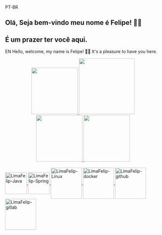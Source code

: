  PT-BR
## Olá, Seja bem-vindo meu nome é Felipe! 👋😊
## É um prazer ter você aqui.

EN
Hello, welcome, my name is Felipe! 👋😊
It's a pleasure to have you here. 


<div align="center">
  <a href="https://github.com/LimaFelip">
  <img align="" height="150em" src="https://github-readme-stats.vercel.app/api?username=LimaFelip&show_icons=true&theme=dracula&include_all_commits=true&count_private=true"/>
  <img height="180em" width="" align="" src="https://github-readme-stats.vercel.app/api/top-langs/?username=LimaFelip&layout=compact&langs_count=7&theme=dracula"/>
</div>


<div align="center">
  <a href="https://github.com/LimaFelip">
  <img align="" height="150em" src="https://github-readme-stats.vercel.app/api?username=LimaFelip&show_icons=true&theme=dracula&include_all_commits=true&count_private=true"/>
  <img height="150em" width="" align="" src="https://github-readme-stats.vercel.app/api/top-langs/?username=LimaFelip&layout=compact&langs_count=7&theme=dracula"/>
</div>
  
<div style="display: inline_block"><br>
<img align="center" alt="LimaFelip-Java" height="70" width="70" src="https://cdn.jsdelivr.net/gh/devicons/devicon/icons/java/java-original.svg" />
<img align="center" alt="LimaFelip-Spring" height="70" width="70" src="https://cdn.jsdelivr.net/gh/devicons/devicon/icons/spring/spring-original-wordmark.svg" />
<img align="center" alt="LimaFelip-Linux" height="100" width="100" src="https://cdn.jsdelivr.net/gh/devicons/devicon/icons/linux/linux-original.svg" />
<img align="center" alt="LimaFelip-docker" height="100" width="100" src="https://cdn.jsdelivr.net/gh/devicons/devicon/icons/docker/docker-original.svg" />
<img align="center" alt="LimaFelip-github" height="100" width="100" src="https://cdn.jsdelivr.net/gh/devicons/devicon/icons/github/github-original.svg" />
<img align="center" alt="LimaFelip-gitlab" height="100" width="100" src="https://cdn.jsdelivr.net/gh/devicons/devicon/icons/gitlab/gitlab-original.svg" />
</div>  

<div style="display: inline_block"><br>
  <br>
  <br>
 
